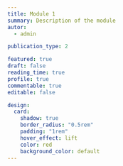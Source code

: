 ```yaml
---
title: Module 1
summary: Description of the module
autor:
  - admin

publication_type: 2

featured: true
draft: false
reading_time: true
profile: true
commentable: true
editable: false

design:
  card:
    shadow: true
    border_radius: "0.5rem"
    padding: "1rem"
    hover_effect: lift
    color: red
    background_color: default
---
```

